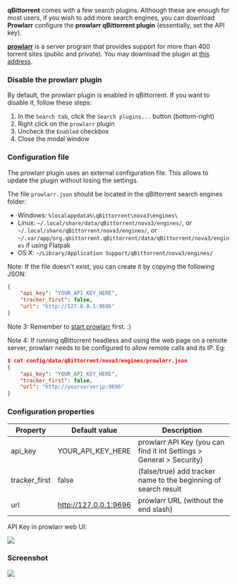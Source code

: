 **qBittorrent** comes with a few search plugins. Although these are enough for most users, if you wish to add more search engines, you can download **Prowlarr** configure the **prowlarr qBittorrent plugin** (essentially, set the API key).

**[prowlarr](https://github.com/prowlarr/prowlarr)** is a server program that provides support for more than 400 torrent sites (public and private). You may download the plugin at [this address](https://raw.githubusercontent.com/qbittorrent/search-plugins/master/nova3/engines/prowlarr.py).

### Disable the prowlarr plugin
By default, the prowlarr plugin is enabled in qBittorrent. If you want to disable it, follow these steps:
1. In the `Search tab`, click the `Search plugins...` button (bottom-right)
2. Right click on the `prowlarr` plugin
3. Uncheck the `Enabled` checkbox
4. Close the modal window

### Configuration file
The prowlarr plugin uses an external configuration file. This allows to update the plugin without losing the settings.

The file `prowlarr.json` should be located in the qBittorrent search engines folder:
* Windows: `%localappdata%\qBittorrent\nova3\engines\`
* Linux: `~/.local/share/data/qBittorrent/nova3/engines/`, or `~/.local/share/qBittorrent/nova3/engines/`, or `~/.var/app/org.qbittorrent.qBittorrent/data/qBittorrent/nova3/engines` if using Flatpak
* OS X: `~/Library/Application Support/qBittorrent/nova3/engines/`

Note: If the file doesn't exist, you can create it by copying the following JSON:

```json
{
    "api_key": "YOUR_API_KEY_HERE", 
    "tracker_first": false, 
    "url": "http://127.0.0.1:9696"
}
```

Note 3: Remember to [start prowlarr](https://github.com/prowlarr/prowlarr) first. :)

Note 4: If running qBittorrent headless and using the web page on a remote server, prowlarr needs to be configured to allow remote calls and its IP. Eg:

```json
$ cat config/data/qBittorrent/nova3/engines/prowlarr.json
{
    "api_key": "YOUR_API_KEY_HERE",
    "tracker_first": false,
    "url": "http://yourserverip:9696"
}
```

### Configuration properties
| Property |  Default value |  Description |
|---|---|---|
| api_key | YOUR_API_KEY_HERE | prowlarr API Key (you can find it int Settings > General > Security) |
| tracker_first | false | (false/true) add tracker name to the beginning of search result |
| url | http://127.0.0.1:9696 | prowlarr URL (without the end slash) |

API Key in prowlarr web UI:

![](https://i.imgur.com/ePMq68M.png)

### Screenshot
![](https://i.imgur.com/a6WPJC8.png)
